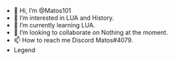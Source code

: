 - 👋 Hi, I’m @Matos101
- 👀 I’m interested in LUA and History.
- 🌱 I’m currently learning LUA.
- 💞️ I’m looking to collaborate on Nothing at the moment.
- 📫 How to reach me Discord Matos#4079.
- Legend 
<!---
Matos101/Matos101 is a ✨ special ✨ repository because its `README.md` (this file) appears on your GitHub profile.
You can click the Preview link to take a look at your changes.
--->
